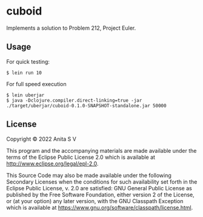 # cuboid

Implements a solution to Problem 212, Project Euler.

## Usage

For quick testing:

    $ lein run 10

For full speed execution

    $ lein uberjar
    $ java -Dclojure.compiler.direct-linking=true -jar ./target/uberjar/cuboid-0.1.0-SNAPSHOT-standalone.jar 50000


## License

Copyright © 2022 Anita S V

This program and the accompanying materials are made available under the
terms of the Eclipse Public License 2.0 which is available at
http://www.eclipse.org/legal/epl-2.0.

This Source Code may also be made available under the following Secondary
Licenses when the conditions for such availability set forth in the Eclipse
Public License, v. 2.0 are satisfied: GNU General Public License as published by
the Free Software Foundation, either version 2 of the License, or (at your
option) any later version, with the GNU Classpath Exception which is available
at https://www.gnu.org/software/classpath/license.html.
